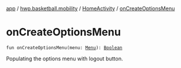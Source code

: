 [app](../../index.md) / [hwp.basketball.mobility](../index.md) / [HomeActivity](index.md) / [onCreateOptionsMenu](.)

# onCreateOptionsMenu

`fun onCreateOptionsMenu(menu: `[`Menu`](https://developer.android.com/reference/android/view/Menu.html)`): `[`Boolean`](https://kotlinlang.org/api/latest/jvm/stdlib/kotlin/-boolean/index.html)

Populating the options menu with logout button.

